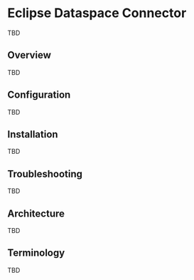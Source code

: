 # Eclipse Dataspace Connector
TBD

## Overview
TBD

## Configuration
TBD

## Installation
TBD

## Troubleshooting
TBD 

## Architecture
TBD

## Terminology
TBD